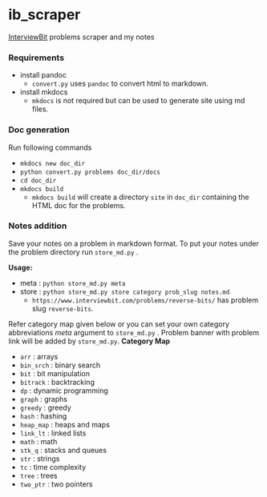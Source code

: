 # ib_scraper
[InterviewBit](https://interviewbit.com) problems scraper and my notes 

### Requirements
- install pandoc
	- `convert.py` uses `pandoc` to convert html to markdown.
- install mkdocs
	- `mkdocs` is not required but can be used to generate site using md files.

### Doc generation
Run following commands
- `mkdocs new doc_dir`
- `python convert.py problems doc_dir/docs`
- `cd doc_dir`
- `mkdocs build`
	- `mkdocs build` will create a directory `site` in `doc_dir` containing the HTML doc for the problems.

### Notes addition
Save your notes on a problem in markdown format. To put your notes under the problem directory run `store_md.py` .

**Usage:**
- meta : `python store_md.py meta`
- store : `python store_md.py store category prob_slug notes.md`
	- `https://www.interviewbit.com/problems/reverse-bits/` has problem slug `reverse-bits`.

Refer category map given below or you can set your own category abbreviations *meta* argument to `store_md.py` .
Problem banner with problem link will be added by `store_md.py`.
**Category Map**
- `arr` : arrays
- `bin_srch` : binary search
- `bit` : bit manipulation
- `bitrack` : backtracking
- `dp` : dynamic programming
- `graph` : graphs
- `greedy` : greedy
- `hash` : hashing
- `heap_map` : heaps and maps
- `link_lt` : linked lists
- `math` : math
- `stk_q` : stacks and queues
- `str` : strings
- `tc` : time complexity
- `tree` : trees
- `two_ptr` : two pointers
